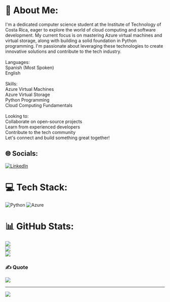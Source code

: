 # 💫 About Me:
I'm a dedicated computer science student at the Institute of Technology of Costa Rica, eager to explore the world of cloud computing and software development. My current focus is on mastering Azure virtual machines and virtual storage, along with building a solid foundation in Python programming. I'm passionate about leveraging these technologies to create innovative solutions and contribute to the tech industry.<br><br>Languages: <br>Spanish (Most Spoken)<br>English<br><br>Skills:<br>Azure Virtual Machines<br>Azure Virtual Storage<br>Python Programming<br>Cloud Computing Fundamentals<br><br>Looking to:<br>Collaborate on open-source projects<br>Learn from experienced developers<br>Contribute to the tech community<br>Let's connect and build something great together!


## 🌐 Socials:
[![LinkedIn](https://img.shields.io/badge/LinkedIn-%230077B5.svg?logo=linkedin&logoColor=white)](https://linkedin.com/in/www.linkedin.com/in/josuehidalgo25) 

# 💻 Tech Stack:
![Python](https://img.shields.io/badge/python-3670A0?style=for-the-badge&logo=python&logoColor=ffdd54) ![Azure](https://img.shields.io/badge/azure-%230072C6.svg?style=for-the-badge&logo=microsoftazure&logoColor=white)
# 📊 GitHub Stats:
![](https://github-readme-stats.vercel.app/api?username=Josue-Hidalgo&theme=dark&hide_border=true&include_all_commits=false&count_private=false)<br/>
![](https://github-readme-streak-stats.herokuapp.com/?user=Josue-Hidalgo&theme=dark&hide_border=true)<br/>
![](https://github-readme-stats.vercel.app/api/top-langs/?username=Josue-Hidalgo&theme=dark&hide_border=true&include_all_commits=false&count_private=false&layout=compact)

### ✍️ Quote
![](https://quotes-github-readme.vercel.app/api?type=horizontal&theme=radical)

---
[![](https://visitcount.itsvg.in/api?id=Josue-Hidalgo&icon=2&color=3)](https://visitcount.itsvg.in)

<!-- Proudly created with GPRM ( https://gprm.itsvg.in ) -->
